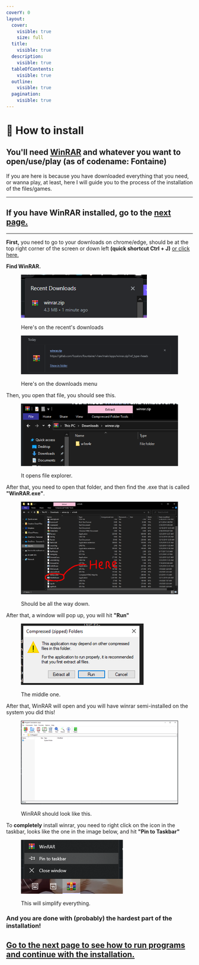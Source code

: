 ```yaml
---
coverY: 0
layout:
  cover:
    visible: true
    size: full
  title:
    visible: true
  description:
    visible: true
  tableOfContents:
    visible: true
  outline:
    visible: true
  pagination:
    visible: true
---
```


# 🔨 How to install

## You'll need [WinRAR](../download-links/winrar.md) and whatever you want to open/use/play (as of codename: Fontaine)

If you are here is because you have downloaded everything that you need, or wanna play, at least, here I will guide you to the process of the installation of the files/games.

***

## If you have WinRAR installed, go to the [next page.](how-to-run-programs-that-normally-wont-run..md)

***

**First,** you need to go to your downloads on chrome/edge, should be at the top right corner of the screen or down left **(quick shortcut Ctrl + J)** [or click here.](chrome://downloads)

**Find WinRAR.**

<figure><img src="../.gitbook/assets/image (2) (1) (1).png" alt=""><figcaption><p>Here's on the recent's downloads</p></figcaption></figure>

<figure><img src="../.gitbook/assets/image (1) (1) (1).png" alt=""><figcaption><p>Here's on the downloads menu</p></figcaption></figure>

Then, you open that file, you should see this.

<figure><img src="../.gitbook/assets/image (3) (1) (1).png" alt=""><figcaption><p>It opens file explorer.</p></figcaption></figure>

After that, you need to open that folder, and then find the .exe that is called **"WinRAR.exe"**.

<figure><img src="../.gitbook/assets/imasdadsage.png" alt=""><figcaption><p>Should be all the way down.</p></figcaption></figure>

After that, a window will pop up, you will hit **"Run"**

<figure><img src="../.gitbook/assets/image (5) (1).png" alt=""><figcaption><p>The middle one.</p></figcaption></figure>

After that, WinRAR will open and you will have winrar semi-installed on the system you did this!

<figure><img src="../.gitbook/assets/image (6).png" alt=""><figcaption><p>WinRAR should look like this.</p></figcaption></figure>

To **completely** install winrar, you need to right click on the icon in the taskbar, looks like the one in the image below, and hit **"Pin to Taskbar"**

<figure><img src="../.gitbook/assets/image (7).png" alt=""><figcaption><p>This will simplify everything.</p></figcaption></figure>

### And you are done with (probably) the hardest part of the installation!

## [Go to the next page to see how to run programs and continue with the installation.](how-to-run-programs-that-normally-wont-run..md)
